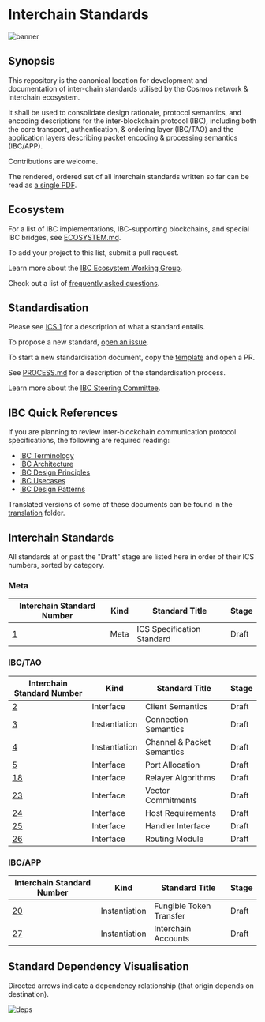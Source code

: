 # Interchain Standards

![banner](./assets/interchain-standards-image.jpg)

## Synopsis

This repository is the canonical location for development and documentation of inter-chain standards utilised by the Cosmos network & interchain ecosystem.

It shall be used to consolidate design rationale, protocol semantics, and encoding descriptions for the inter-blockchain protocol (IBC), including both the core transport, authentication, & ordering layer (IBC/TAO) and the application layers describing packet encoding & processing semantics (IBC/APP).

Contributions are welcome.

The rendered, ordered set of all interchain standards written so far can be read as [a single PDF](./spec.pdf).

## Ecosystem

For a list of IBC implementations, IBC-supporting blockchains, and special IBC bridges, see [ECOSYSTEM.md](./ECOSYSTEM.md).

To add your project to this list, submit a pull request.

Learn more about the [IBC Ecosystem Working Group](./ecosystem/README.md).

Check out a list of [frequently asked questions](./ibc/6_IBC_FAQ.md).

## Standardisation

Please see [ICS 1](spec/ics-001-ics-standard) for a description of what a standard entails.

To propose a new standard, [open an issue](https://github.com/cosmos/ics/issues/new).

To start a new standardisation document, copy the [template](spec/ics-template.md) and open a PR.

See [PROCESS.md](PROCESS.md) for a description of the standardisation process.

Learn more about the [IBC Steering Committee](./org/steering/README.md).

## IBC Quick References

If you are planning to review inter-blockchain communication protocol specifications, the following are required reading:

-   [IBC Terminology](./ibc/1_IBC_TERMINOLOGY.md)
-   [IBC Architecture](./ibc/2_IBC_ARCHITECTURE.md)
-   [IBC Design Principles](./ibc/3_IBC_DESIGN_PRINCIPLES.md)
-   [IBC Usecases](./ibc/4_IBC_USECASES.md)
-   [IBC Design Patterns](./ibc/5_IBC_DESIGN_PATTERNS.md)

Translated versions of some of these documents can be found in the [translation](./translation) folder.

## Interchain Standards

All standards at or past the "Draft" stage are listed here in order of their ICS numbers, sorted by category.

### Meta

| Interchain Standard Number     | Kind | Standard Title             | Stage |
| ------------------------------ | ---- | -------------------------- | ----- |
| [1](spec/ics-001-ics-standard) | Meta | ICS Specification Standard | Draft |

### IBC/TAO

| Interchain Standard Number                     | Kind           | Standard Title             | Stage |
| ---------------------------------------------- | -------------- | -------------------------- | ----- |
| [2](spec/ics-002-client-semantics)             | Interface      | Client Semantics           | Draft |
| [3](spec/ics-003-connection-semantics)         | Instantiation  | Connection Semantics       | Draft |
| [4](spec/ics-004-channel-and-packet-semantics) | Instantiation  | Channel & Packet Semantics | Draft |
| [5](spec/ics-005-port-allocation)              | Interface      | Port Allocation            | Draft |
| [18](spec/ics-018-relayer-algorithms)          | Interface      | Relayer Algorithms         | Draft |
| [23](spec/ics-023-vector-commitments)          | Interface      | Vector Commitments         | Draft |
| [24](spec/ics-024-host-requirements)           | Interface      | Host Requirements          | Draft |
| [25](spec/ics-025-handler-interface)           | Interface      | Handler Interface          | Draft |
| [26](spec/ics-026-routing-module)              | Interface      | Routing Module             | Draft |

### IBC/APP

| Interchain Standard Number                 | Kind           | Standard Title          | Stage |
| ------------------------------------------ | -------------- |----------------------- | ----- |
| [20](spec/ics-020-fungible-token-transfer) | Instantiation  | Fungible Token Transfer | Draft |
| [27](spec/ics-027-interchain-accounts)     | Instantiation  | Interchain Accounts     | Draft |

## Standard Dependency Visualisation

Directed arrows indicate a dependency relationship (that origin depends on destination).

![deps](assets/deps.png)
